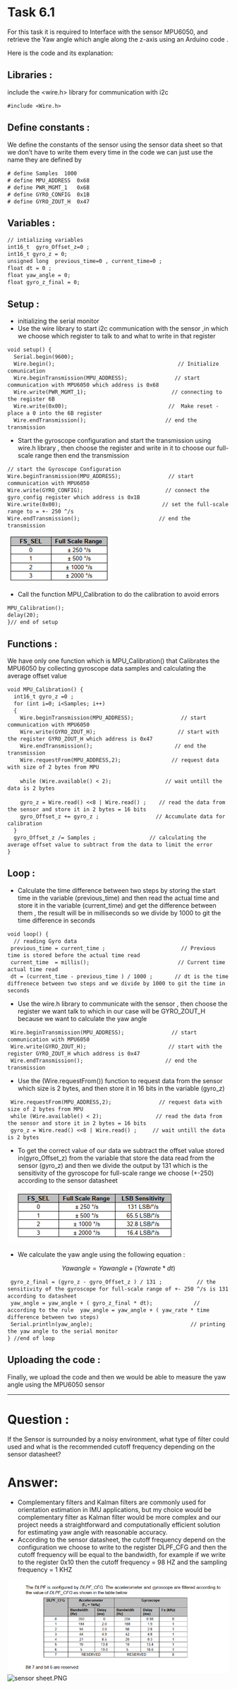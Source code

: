 # Task 6.1

For this task it is required to Interface with the sensor MPU6050, and retrieve the Yaw angle which angle along the z-axis using an Arduino code .

Here is the code and its explanation:

## Libraries :

include the <wire.h> library for communication with i2c

```arduino
#include <Wire.h>
```

## Define constants :

We define the constants of the sensor using the sensor data sheet so that we don’t have to write them every time in the code we can just use the name they are defined by

```arduino
# define Samples  1000 
# define MPU_ADDRESS  0x68
# define PWR_MGMT_1   0x6B
# define GYRO_CONFIG  0x1B
# define GYRO_ZOUT_H  0x47
```

## Variables :

```arduino
// intializing variables
int16_t  gyro_Offset_z=0 ;
int16_t gyro_z = 0; 
unsigned long  previous_time=0 , current_time=0 ;
float dt = 0 ;           
float yaw_angle = 0;
float gyro_z_final = 0;
```

## Setup :

- initializing the serial monitor
- Use the wire library to start i2c communication with the sensor ,in which we choose which register to talk to and what to write in that register

```arduino
void setup() {
  Serial.begin(9600);
  Wire.begin();                                       // Initialize comunication
  Wire.beginTransmission(MPU_ADDRESS);               // start communication with MPU6050 which address is 0x68
  Wire.write(PWR_MGMT_1);                           // connecting to the register 6B
  Wire.write(0x00);                                //  Make reset - place a 0 into the 6B register
  Wire.endTransmission();                         // end the transmission
```

- Start the gyroscope configuration and start the transmission using wire.h library , then choose the register and write in it to choose our full-scale range then end the transmission

```arduino
// start the Gyroscope Configuration
Wire.beginTransmission(MPU_ADDRESS);               // start communication with MPU6050
Wire.write(GYRO_CONFIG);                          // connect the gyro_config register which address is 0x1B
Wire.write(0x00);                                // set the full-scale range to = +- 250 ^/s
Wire.endTransmission();                         // end the transmission
```

![1.PNG](Task%206%201%208ac0093462fa45b8b00d5d2f6be61feb/1.png)

- Call the function MPU_Calibration to do the calibration to avoid errors

```arduino
MPU_Calibration();
delay(20);
}// end of setup
```

## Functions :

We have only one function which is MPU_Calibration() that Calibrates the MPU6050 by collecting gyroscope data samples and calculating the average offset value 

```arduino
void MPU_Calibration() {
  int16_t gyro_z =0 ;
  for (int i=0; i<Samples; i++)
  {
    Wire.beginTransmission(MPU_ADDRESS);               // start communication with MPU6050
    Wire.write(GYRO_ZOUT_H);                          // start with the register GYRO_ZOUT_H which address is 0x47                           
    Wire.endTransmission();                          // end the transmission
    Wire.requestFrom(MPU_ADDRESS,2);                // request data with size of 2 bytes from MPU

    while (Wire.available() < 2);                 // wait untill the data is 2 bytes

    gyro_z = Wire.read() <<8 | Wire.read() ;    // read the data from the sensor and store it in 2 bytes = 16 bits
    gyro_Offset_z += gyro_z ;                  // Accumulate data for calibration
  }
  gyro_Offset_z /= Samples ;                 // calculating the average offset value to subtract from the data to limit the error
}
```

## Loop :

- Calculate the time difference between two steps by storing the start time in the variable (previous_time) and then read the actual time and store it in the variable (current_time) and get the difference between them , the result will be in milliseconds so we divide by 1000 to git the time difference in seconds

```arduino
void loop() {
  // reading Gyro data 
 previous_time = current_time ;                        // Previous time is stored before the actual time read 
 current_time  = millis();                            // Current time actual time read
 dt = (current_time - previous_time ) / 1000 ;       // dt is the time diffrenece between two steps and we divide by 1000 to git the time in seconds
```

- Use the wire.h library to communicate with the sensor , then choose the register we want talk to which in our case will be GYRO_ZOUT_H because we want to calculate the yaw angle

```arduino
 Wire.beginTransmission(MPU_ADDRESS);               // start communication with MPU6050
 Wire.write(GYRO_ZOUT_H);                          // start with the register GYRO_ZOUT_H which address is 0x47                              
 Wire.endTransmission();                          // end the transmission
```

- Use the (Wire.requestFrom()) function to request data from the sensor which size is 2 bytes, and then store it in 16 bits in the variable (gyro_z)

```arduino
 Wire.requestFrom(MPU_ADDRESS,2);               // request data with size of 2 bytes from MPU
 while (Wire.available() < 2);                 // read the data from the sensor and store it in 2 bytes = 16 bits
 gyro_z = Wire.read() <<8 | Wire.read() ;     // wait untill the data is 2 bytes
```

- To get the correct value of our data we subtract the offset value stored in(gyro_Offset_z) from the variable that store the data read from the sensor (gyro_z) and then we divide the output by 131 which is the sensitivity of the gyroscope for full-scale range we choose (+-250) according to the sensor datasheet

![2.PNG](Task%206%201%208ac0093462fa45b8b00d5d2f6be61feb/2.png)

- We calculate the yaw angle using the following equation :

$$
Yaw angle = Yawangle+(Yawrate * dt)
$$

```arduino
 gyro_z_final = (gyro_z - gyro_Offset_z ) / 131 ;           // the sensitivity of the gyroscope for full-scale range of +- 250 ^/s is 131 according to datasheet
 yaw_angle = yaw_angle + ( gyro_z_final * dt);             // according to the rule  yaw_angle = yaw_angle + ( yaw_rate * time difference between two steps) 
 Serial.println(yaw_angle);                               // printing the yaw angle to the serial monitor
} //end of loop 
```

## Uploading the code :

Finally, we upload the code and then we would be able to measure the yaw angle using the MPU6050 sensor

---

# Question :

If the Sensor is surrounded by a noisy environment, what type of filter could used and what is the recommended cutoff frequency depending on the sensor datasheet?

# Answer:

- Complementary filters and Kalman filters are commonly used for orientation estimation in IMU applications, but my choice would be complementary filter as Kalman filter would be more complex and our project needs  a straightforward and computationally efficient solution for estimating yaw angle with reasonable accuracy.
- According to the sensor datasheet, the cutoff frequency depend on the configuration we choose to write to the register DLPF_CFG and then the cutoff frequency will be equal to the bandwidth, for example if we write to the register 0x10 then the cutoff frequency = 98 HZ and the sampling frequency = 1 KHZ

![sensor sheet.PNG](Task%206%201%208ac0093462fa45b8b00d5d2f6be61feb/sensor_sheet.png)
![sensor sheet.PNG](/images/sensor_sheet.png)